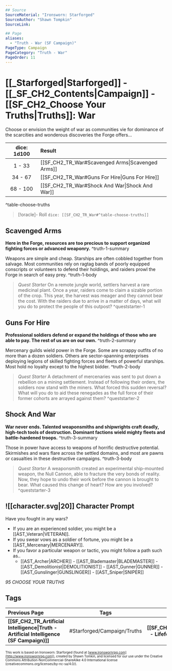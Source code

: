 ```yaml
---
## Source
SourceMaterial: "Ironsworn: Starforged"
SourceAuthor: "Shawn Tompkin"
SourceLink: 

## Page
aliases:
  - "Truth - War (SF Campaign)"
PageType: Campaign
PageCategory: "Truth - War"
PageOrder: 11
---
```

# [[_Starforged|Starforged]] - [[_SF_CH2_Contents|Campaign]] - [[SF_CH2_Choose Your Truths|Truths]]: War
Choose or envision the weight of war as communities vie for dominance of the scarcities and wonderous discoveries the Forge offers...

| dice: 1d100 | Result |
| :---: |:--- |
| 1 - 33 | [[SF_CH2_TR_War#Scavenged Arms\|Scavenged Arms]] |
| 34 - 67 | [[SF_CH2_TR_War#Guns For Hire\|Guns For Hire]] |
| 68 - 100 | [[SF_CH2_TR_War#Shock And War\|Shock And War]] |
^table-choose-truths

> [!oracle]- Roll
> `dice: [[SF_CH2_TR_War#^table-choose-truths]]`

## Scavenged Arms
**Here in the Forge, resources are too precious to support organized fighting forces or advanced weaponry.** ^truth-1-summary
 
Weapons are simple and cheap. Starships are often cobbled together from salvage. Most communities rely on ragtag bands of poorly equipped conscripts or volunteers to defend their holdings, and raiders prowl the Forge in search of easy prey. ^truth-1-body

> _Quest Starter_
> On a remote jungle world, settlers harvest a rare medicinal plant. Once a year, raiders come to claim a sizable portion of the crop. This year, the harvest was meager and they cannot bear the cost. With the raiders due to arrive in a matter of days, what will you do to protect the people of this outpost? ^queststarter-1

## Guns For Hire
**Professional soldiers defend or expand the holdings of those who are able to pay. The rest of us are on our own.** ^truth-2-summary
 
Mercenary guilds wield power in the Forge. Some are scrappy outfits of no more than a dozen soldiers. Others are sector-spanning enterprises deploying legions of skilled fighting forces and fleets of powerful starships. Most hold no loyalty except to the highest bidder. ^truth-2-body

> _Quest Starter_
> A detachment of mercenaries was sent to put down a rebellion on a mining settlement. Instead of following their orders, the soldiers now stand with the miners. What forced this sudden reversal? What will you do to aid these renegades as the full force of their former cohorts are arrayed against them? ^queststarter-2

## Shock And War
**War never ends. Talented weaponsmiths and shipwrights craft deadly, high-tech tools of destruction. Dominant factions wield mighty fleets and battle-hardened troops.** ^truth-3-summary
 
Those in power have access to weapons of horrific destructive potential. Skirmishes and wars flare across the settled domains, and most are pawns or casualties in these destructive campaigns. ^truth-3-body

> _Quest Starter_
> A weaponsmith created an experimental ship-mounted weapon, the Null Cannon, able to fracture the very bonds of reality. Now, they hope to undo their work before the cannon is brought to bear. What caused this change of heart? How are you involved? ^queststarter-3

## ![[character.svg|20]] Character Prompt
Have you fought in any wars?
- If you are an experienced soldier, you might be a [[AST_Veteran|VETERAN]].
- If you swear vows as a soldier of fortune, you might be a [[AST_Mercenary|MERCENARY]].
- If you favor a particular weapon or tactic, you might follow a path such as..
	- [[AST_Archer|ARCHER]] - [[AST_Blademaster|BLADEMASTER]] - [[AST_Demolitionist|DEMOLITIONIST]] - [[AST_Gunner|GUNNER]] - [[AST_Gunslinger|GUNSLINGER]] - [[AST_Sniper|SNIPER]]	

*95 CHOOSE YOUR TRUTHS*

## Tags
| Previous Page | Tags | Next Page |
|:--- |:---:| ---:|
| **[[SF_CH2_TR_Artificial Intelligence\|Truth - Artificial Intelligence (SF Campaign)]]** | #Starforged/Campaign/Truths | **[[SF_CH2_TR_Lifeforms\|Truth - Lifeforms (SF Campaign)]]** |

<font size=-2>This work is based on Ironsworn: Starforged (found at [www.ironswornrpg.com](http://www.ironswornrpg.com)), created by Shawn Tomkin, and licensed for our use under the Creative Commons Attribution-NonCommercial-ShareAlike 4.0 International license  (creativecommons.org/licenses/by-nc-sa/4.0/).</font>